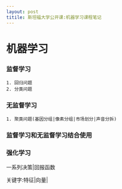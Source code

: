 ```yaml
---
layout: post
titile: 斯坦福大学公开课:机器学习课程笔记
---
```


# 机器学习

### 监督学习
    1. 回归问题
    2. 分类问题

### 无监督学习
    1. 聚类问题(基因分组|像素分组|市场划分|声音分拆)

### 监督学习和无监督学习结合使用

### 强化学习

一系列决策|回报函数

关键字:特征|向量|

